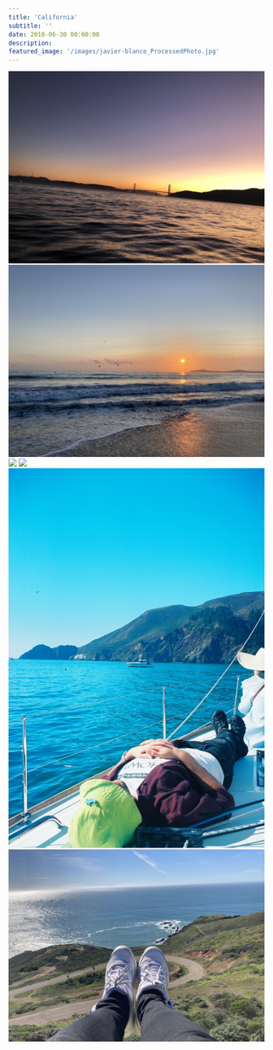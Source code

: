 ```yaml
---
title: 'California'
subtitle: ''
date: 2018-06-30 00:00:00
description:
featured_image: '/images/javier-blanco_ProcessedPhoto.jpg'
---
```


<div class="gallery" data-columns="3">
	<img src="/images/cal1.jpg">
	<img src="/images/cal2.jpg">
	<img src="/images/cal3.jpg">
	<img src="/images/cal4.jpg">
	<img src="/images/cal5.JPG">
	<img src="/images/cal6.jpg">
</div>